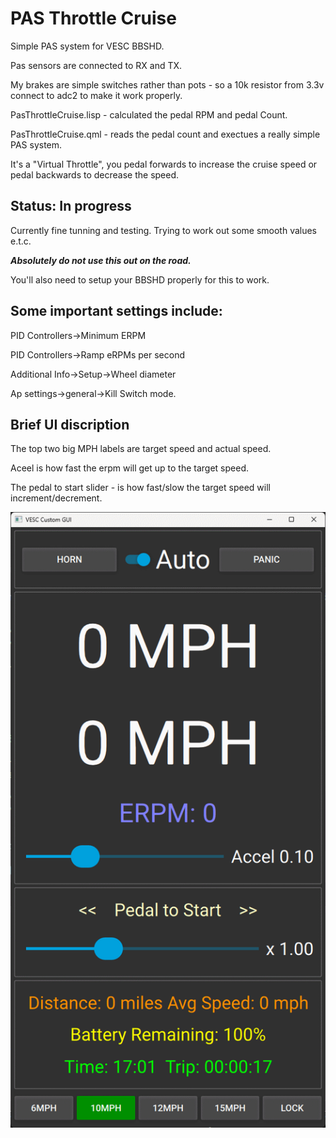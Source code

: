 # PAS Throttle Cruise


Simple PAS system for VESC BBSHD.


Pas sensors are connected to RX and TX.

My brakes are simple switches rather than pots - so a 10k resistor from 3.3v connect to adc2 to make it work properly.


PasThrottleCruise.lisp - calculated the pedal RPM and pedal Count.

PasThrottleCruise.qml - reads the pedal count and exectues a really simple PAS system.

It's a "Virtual Throttle", you pedal forwards to increase the cruise speed or pedal backwards to decrease the speed.

## Status: In progress 

Currently fine tunning and testing. Trying to work out some smooth values e.t.c.

___Absolutely do not use this out on the road.___

You'll also need to setup your BBSHD properly for this to work.

## Some important settings include:

PID Controllers->Minimum ERPM

PID Controllers->Ramp eRPMs per second

Additional Info->Setup->Wheel diameter

Ap settings->general->Kill Switch mode.

## Brief UI discription

The top two big MPH labels are target speed and actual speed.

Aceel is how fast the erpm will get up to the target speed.

The pedal to start slider - is how fast/slow the target speed will increment/decrement.

![](./Images/MainApp.png)
